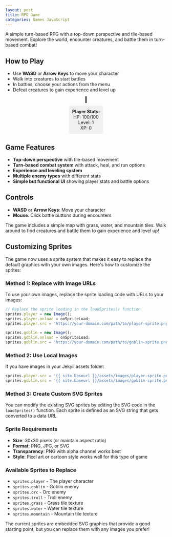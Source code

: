 ```yaml
---
layout: post
title: RPG Game
categories: Games JavaScript
---
```


A simple turn-based RPG with a top-down perspective and tile-based movement. Explore the world, encounter creatures, and battle them in turn-based combat!

## How to Play

- Use **WASD** or **Arrow Keys** to move your character
- Walk into creatures to start battles
- In battles, choose your actions from the menu
- Defeat creatures to gain experience and level up

<div id="game-container" style="width: 100%; max-width: 800px; margin: 0 auto; text-align: center;">
  <canvas id="gameCanvas" width="800" height="600" style="border: 2px solid #333; background: #87CEEB;"></canvas>
  <div id="ui-container" style="margin-top: 10px;">
    <div id="stats" style="display: inline-block; margin: 0 20px; padding: 10px; background: #f0f0f0; border-radius: 5px;">
      <strong>Player Stats:</strong><br>
      HP: <span id="player-hp">100</span>/<span id="player-max-hp">100</span><br>
      Level: <span id="player-level">1</span><br>
      XP: <span id="player-xp">0</span>
    </div>
    <div id="battle-ui" style="display: none; margin-top: 10px; padding: 10px; background: #ffebee; border-radius: 5px;">
      <div id="battle-text" style="margin-bottom: 10px;"></div>
      <button id="attack-btn" onclick="attack()">Attack</button>
      <button id="heal-btn" onclick="heal()">Heal</button>
      <button id="run-btn" onclick="run()">Run</button>
    </div>
  </div>
</div>

<script>
// Sprite system
const sprites = {
  player: null,
  goblin: null,
  orc: null,
  troll: null,
  grass: null,
  water: null,
  mountain: null
};

// Load all sprites
function loadSprites() {
  return new Promise((resolve) => {
    let loadedCount = 0;
    const totalSprites = 7;
    
    function onSpriteLoad() {
      loadedCount++;
      console.log(`Loaded sprite ${loadedCount}/${totalSprites}`);
      if (loadedCount === totalSprites) {
        console.log('All sprites loaded successfully!');
        resolve();
      }
    }
    
    function onSpriteError(spriteName) {
      console.error(`Failed to load sprite: ${spriteName}`);
      loadedCount++;
      if (loadedCount === totalSprites) {
        console.log('All sprites processed (some failed to load)');
        resolve();
      }
    }
    
    // Create sprite images
    sprites.player = new Image();
    sprites.player.onload = onSpriteLoad;
    sprites.player.onerror = () => onSpriteError('player');
    sprites.player.src = '{{ site.baseurl }}/assets/images/game-assets/Player.png';
    
    sprites.goblin = new Image();
    sprites.goblin.onload = onSpriteLoad;
    sprites.goblin.onerror = () => onSpriteError('goblin');
    sprites.goblin.src = '{{ site.baseurl }}/assets/images/game-assets/Goblin1.png';
    
    sprites.orc = new Image();
    sprites.orc.onload = onSpriteLoad;
    sprites.orc.onerror = () => onSpriteError('orc');
    sprites.orc.src = 'data:image/svg+xml;base64,' + btoa(`
      <svg width="30" height="30" xmlns="http://www.w3.org/2000/svg">
        <circle cx="15" cy="15" r="12" fill="#654321" stroke="#333" stroke-width="2"/>
        <circle cx="12" cy="12" r="2" fill="#FFD700"/>
        <circle cx="18" cy="12" r="2" fill="#FFD700"/>
        <path d="M 12 18 Q 15 20 18 18" stroke="#FFD700" stroke-width="2" fill="none"/>
        <rect x="13" y="22" width="4" height="6" fill="#8B4513"/>
        <polygon points="15,6 12,10 18,10" fill="#2F4F2F"/>
      </svg>
    `);
    
    sprites.troll = new Image();
    sprites.troll.onload = onSpriteLoad;
    sprites.troll.onerror = () => onSpriteError('troll');
    sprites.troll.src = 'data:image/svg+xml;base64,' + btoa(`
      <svg width="30" height="30" xmlns="http://www.w3.org/2000/svg">
        <circle cx="15" cy="15" r="12" fill="#556B2F" stroke="#333" stroke-width="2"/>
        <circle cx="12" cy="12" r="2" fill="#FFD700"/>
        <circle cx="18" cy="12" r="2" fill="#FFD700"/>
        <path d="M 12 18 Q 15 20 18 18" stroke="#FFD700" stroke-width="2" fill="none"/>
        <rect x="13" y="22" width="4" height="6" fill="#8B7355"/>
        <polygon points="15,6 12,10 18,10" fill="#4B0082"/>
      </svg>
    `);
    
    sprites.grass = new Image();
    sprites.grass.onload = onSpriteLoad;
    sprites.grass.onerror = () => onSpriteError('grass');
    sprites.grass.src = 'data:image/svg+xml;base64,' + btoa(`
      <svg width="30" height="30" xmlns="http://www.w3.org/2000/svg">
        <rect width="30" height="30" fill="#90EE90"/>
        <circle cx="8" cy="8" r="1" fill="#228B22"/>
        <circle cx="22" cy="12" r="1" fill="#228B22"/>
        <circle cx="15" cy="20" r="1" fill="#228B22"/>
        <circle cx="5" cy="18" r="1" fill="#228B22"/>
        <circle cx="25" cy="6" r="1" fill="#228B22"/>
      </svg>
    `);
    
    sprites.water = new Image();
    sprites.water.onload = onSpriteLoad;
    sprites.water.onerror = () => onSpriteError('water');
    sprites.water.src = 'data:image/svg+xml;base64,' + btoa(`
      <svg width="30" height="30" xmlns="http://www.w3.org/2000/svg">
        <rect width="30" height="30" fill="#4682B4"/>
        <path d="M 0 10 Q 7.5 5 15 10 Q 22.5 15 30 10" stroke="#87CEEB" stroke-width="2" fill="none"/>
        <path d="M 0 20 Q 7.5 15 15 20 Q 22.5 25 30 20" stroke="#87CEEB" stroke-width="2" fill="none"/>
      </svg>
    `);
    
    sprites.mountain = new Image();
    sprites.mountain.onload = onSpriteLoad;
    sprites.mountain.onerror = () => onSpriteError('mountain');
    sprites.mountain.src = 'data:image/svg+xml;base64,' + btoa(`
      <svg width="30" height="30" xmlns="http://www.w3.org/2000/svg">
        <rect width="30" height="30" fill="#8B4513"/>
        <polygon points="0,30 15,10 30,30" fill="#A0522D"/>
        <polygon points="5,30 15,15 25,30" fill="#CD853F"/>
      </svg>
    `);
  });
}

// Game state
const gameState = {
  player: {
    x: 5,
    y: 5,
    hp: 100,
    maxHp: 100,
    level: 1,
    xp: 0,
    attack: 15,
    defense: 10
  },
  creatures: [
    { x: 8, y: 8, hp: 50, maxHp: 50, attack: 10, defense: 5, name: "Goblin", xpReward: 20, type: "goblin" },
    { x: 12, y: 12, hp: 80, maxHp: 80, attack: 15, defense: 8, name: "Orc", xpReward: 35, type: "orc" },
    { x: 15, y: 6, hp: 60, maxHp: 60, attack: 12, defense: 6, name: "Troll", xpReward: 25, type: "troll" }
  ],
  inBattle: false,
  currentEnemy: null,
  map: []
};

// Tile types
const TILES = {
  GRASS: 0,
  WATER: 1,
  MOUNTAIN: 2
};

// Colors for tiles
const TILE_COLORS = {
  [TILES.GRASS]: '#90EE90',
  [TILES.WATER]: '#4682B4',
  [TILES.MOUNTAIN]: '#8B4513'
};

// Initialize map
function initMap() {
  const mapSize = 20;
  gameState.map = [];
  
  for (let y = 0; y < mapSize; y++) {
    gameState.map[y] = [];
    for (let x = 0; x < mapSize; x++) {
      // Create a simple map with grass, some water, and mountains
      if (x === 0 || y === 0 || x === mapSize - 1 || y === mapSize - 1) {
        gameState.map[y][x] = TILES.MOUNTAIN; // Border
      } else if (Math.random() < 0.1) {
        gameState.map[y][x] = TILES.WATER;
      } else {
        gameState.map[y][x] = TILES.GRASS;
      }
    }
  }
}

// Canvas setup
const canvas = document.getElementById('gameCanvas');
const ctx = canvas.getContext('2d');
const TILE_SIZE = 30;

// Draw functions
function drawMap() {
  for (let y = 0; y < gameState.map.length; y++) {
    for (let x = 0; x < gameState.map[y].length; x++) {
      const tile = gameState.map[y][x];
      let sprite;
      
      switch(tile) {
        case TILES.GRASS:
          sprite = sprites.grass;
          break;
        case TILES.WATER:
          sprite = sprites.water;
          break;
        case TILES.MOUNTAIN:
          sprite = sprites.mountain;
          break;
        default:
          sprite = sprites.grass;
      }
      
      if (sprite && sprite.complete) {
        ctx.drawImage(sprite, x * TILE_SIZE, y * TILE_SIZE, TILE_SIZE, TILE_SIZE);
      } else {
        // Fallback: draw colored tiles
        ctx.fillStyle = TILE_COLORS[tile];
        ctx.fillRect(x * TILE_SIZE, y * TILE_SIZE, TILE_SIZE, TILE_SIZE);
        
        // Add some texture
        ctx.strokeStyle = '#666';
        ctx.lineWidth = 1;
        ctx.strokeRect(x * TILE_SIZE, y * TILE_SIZE, TILE_SIZE, TILE_SIZE);
      }
    }
  }
}

function drawPlayer() {
  if (sprites.player && sprites.player.complete) {
    ctx.drawImage(
      sprites.player,
      gameState.player.x * TILE_SIZE,
      gameState.player.y * TILE_SIZE,
      TILE_SIZE,
      TILE_SIZE
    );
  } else {
    // Fallback: draw simple player
    ctx.fillStyle = '#FF6B6B';
    ctx.fillRect(
      gameState.player.x * TILE_SIZE + 5,
      gameState.player.y * TILE_SIZE + 5,
      TILE_SIZE - 10,
      TILE_SIZE - 10
    );
    
    // Player eyes
    ctx.fillStyle = '#000';
    ctx.fillRect(
      gameState.player.x * TILE_SIZE + 8,
      gameState.player.y * TILE_SIZE + 8,
      3,
      3
    );
    ctx.fillRect(
      gameState.player.x * TILE_SIZE + 19,
      gameState.player.y * TILE_SIZE + 8,
      3,
      3
    );
  }
}

function drawCreatures() {
  gameState.creatures.forEach(creature => {
    if (creature.hp > 0) {
      if (sprites[creature.type] && sprites[creature.type].complete) {
        ctx.drawImage(
          sprites[creature.type],
          creature.x * TILE_SIZE,
          creature.y * TILE_SIZE,
          TILE_SIZE,
          TILE_SIZE
        );
      } else {
        // Fallback: draw simple creature
        ctx.fillStyle = '#8B0000';
        ctx.fillRect(
          creature.x * TILE_SIZE + 5,
          creature.y * TILE_SIZE + 5,
          TILE_SIZE - 10,
          TILE_SIZE - 10
        );
        
        // Creature eyes
        ctx.fillStyle = '#FFD700';
        ctx.fillRect(
          creature.x * TILE_SIZE + 8,
          creature.y * TILE_SIZE + 8,
          3,
          3
        );
        ctx.fillRect(
          creature.x * TILE_SIZE + 19,
          creature.y * TILE_SIZE + 8,
          3,
          3
        );
      }
    }
  });
}

function drawUI() {
  // Draw camera offset to center on player
  const cameraX = Math.max(0, Math.min(gameState.player.x - 10, gameState.map[0].length - 20));
  const cameraY = Math.max(0, Math.min(gameState.player.y - 8, gameState.map.length - 16));
  
  ctx.save();
  ctx.translate(-cameraX * TILE_SIZE, -cameraY * TILE_SIZE);
  
  drawMap();
  drawCreatures();
  drawPlayer();
  
  ctx.restore();
}

// Movement
function canMoveTo(x, y) {
  if (x < 0 || y < 0 || x >= gameState.map[0].length || y >= gameState.map.length) {
    return false;
  }
  return gameState.map[y][x] !== TILES.MOUNTAIN && gameState.map[y][x] !== TILES.WATER;
}

function movePlayer(dx, dy) {
  if (gameState.inBattle) return;
  
  const newX = gameState.player.x + dx;
  const newY = gameState.player.y + dy;
  
  if (canMoveTo(newX, newY)) {
    gameState.player.x = newX;
    gameState.player.y = newY;
    
    // Check for creature encounters
    checkForEncounters();
  }
}

function checkForEncounters() {
  const creature = gameState.creatures.find(c => 
    c.hp > 0 && c.x === gameState.player.x && c.y === gameState.player.y
  );
  
  if (creature) {
    startBattle(creature);
  }
}

// Battle system
function startBattle(enemy) {
  gameState.inBattle = true;
  gameState.currentEnemy = enemy;
  
  document.getElementById('battle-ui').style.display = 'block';
  document.getElementById('battle-text').textContent = `A wild ${enemy.name} appears!`;
  
  updateStats();
}

function attack() {
  if (!gameState.inBattle || !gameState.currentEnemy) return;
  
  const enemy = gameState.currentEnemy;
  const damage = Math.max(1, gameState.player.attack - enemy.defense);
  enemy.hp = Math.max(0, enemy.hp - damage);
  
  document.getElementById('battle-text').textContent = `You deal ${damage} damage to ${enemy.name}!`;
  
  if (enemy.hp <= 0) {
    endBattle(true);
  } else {
    // Enemy attacks back
    setTimeout(() => {
      enemyAttack();
    }, 1000);
  }
}

function enemyAttack() {
  if (!gameState.inBattle || !gameState.currentEnemy) return;
  
  const enemy = gameState.currentEnemy;
  const damage = Math.max(1, enemy.attack - gameState.player.defense);
  gameState.player.hp = Math.max(0, gameState.player.hp - damage);
  
  document.getElementById('battle-text').textContent = `${enemy.name} deals ${damage} damage to you!`;
  updateStats();
  
  if (gameState.player.hp <= 0) {
    endBattle(false);
  }
}

function heal() {
  if (!gameState.inBattle) return;
  
  const healAmount = 30;
  gameState.player.hp = Math.min(gameState.player.maxHp, gameState.player.hp + healAmount);
  
  document.getElementById('battle-text').textContent = `You heal for ${healAmount} HP!`;
  updateStats();
  
  // Enemy attacks after healing
  setTimeout(() => {
    enemyAttack();
  }, 1000);
}

function run() {
  if (!gameState.inBattle) return;
  
  const success = Math.random() > 0.5;
  if (success) {
    document.getElementById('battle-text').textContent = "You successfully ran away!";
    setTimeout(() => {
      endBattle(false);
    }, 1000);
  } else {
    document.getElementById('battle-text').textContent = "You couldn't escape!";
    setTimeout(() => {
      enemyAttack();
    }, 1000);
  }
}

function endBattle(playerWon) {
  if (playerWon) {
    const xpGained = gameState.currentEnemy.xpReward;
    gameState.player.xp += xpGained;
    
    document.getElementById('battle-text').textContent = 
      `You defeated ${gameState.currentEnemy.name}! Gained ${xpGained} XP!`;
    
    // Check for level up
    const xpNeeded = gameState.player.level * 50;
    if (gameState.player.xp >= xpNeeded) {
      levelUp();
    }
  } else {
    document.getElementById('battle-text').textContent = "You were defeated!";
    // Reset player position
    gameState.player.x = 5;
    gameState.player.y = 5;
    gameState.player.hp = gameState.player.maxHp;
  }
  
  setTimeout(() => {
    gameState.inBattle = false;
    gameState.currentEnemy = null;
    document.getElementById('battle-ui').style.display = 'none';
    updateStats();
  }, 2000);
}

function levelUp() {
  gameState.player.level++;
  gameState.player.maxHp += 20;
  gameState.player.hp = gameState.player.maxHp;
  gameState.player.attack += 5;
  gameState.player.defense += 3;
  
  document.getElementById('battle-text').textContent += ` Level up! You are now level ${gameState.player.level}!`;
}

function updateStats() {
  document.getElementById('player-hp').textContent = gameState.player.hp;
  document.getElementById('player-max-hp').textContent = gameState.player.maxHp;
  document.getElementById('player-level').textContent = gameState.player.level;
  document.getElementById('player-xp').textContent = gameState.player.xp;
}

// Input handling
document.addEventListener('keydown', (e) => {
  switch(e.key.toLowerCase()) {
    case 'w':
    case 'arrowup':
      movePlayer(0, -1);
      break;
    case 's':
    case 'arrowdown':
      movePlayer(0, 1);
      break;
    case 'a':
    case 'arrowleft':
      movePlayer(-1, 0);
      break;
    case 'd':
    case 'arrowright':
      movePlayer(1, 0);
      break;
  }
});

// Game loop
function gameLoop() {
  drawUI();
  requestAnimationFrame(gameLoop);
}

// Initialize and start
async function initGame() {
  await loadSprites();
  initMap();
  updateStats();
  gameLoop();
}

initGame();
</script>

## Game Features

- **Top-down perspective** with tile-based movement
- **Turn-based combat system** with attack, heal, and run options
- **Experience and leveling system**
- **Multiple enemy types** with different stats
- **Simple but functional UI** showing player stats and battle options

## Controls

- **WASD** or **Arrow Keys**: Move your character
- **Mouse**: Click battle buttons during encounters

The game includes a simple map with grass, water, and mountain tiles. Walk around to find creatures and battle them to gain experience and level up!

## Customizing Sprites

The game now uses a sprite system that makes it easy to replace the default graphics with your own images. Here's how to customize the sprites:

### Method 1: Replace with Image URLs

To use your own images, replace the sprite loading code with URLs to your images:

```javascript
// Replace the sprite loading in the loadSprites() function
sprites.player = new Image();
sprites.player.onload = onSpriteLoad;
sprites.player.src = 'https://your-domain.com/path/to/player-sprite.png';

sprites.goblin = new Image();
sprites.goblin.onload = onSpriteLoad;
sprites.goblin.src = 'https://your-domain.com/path/to/goblin-sprite.png';
```

### Method 2: Use Local Images

If you have images in your Jekyll assets folder:

```javascript
sprites.player.src = '{{ site.baseurl }}/assets/images/player-sprite.png';
sprites.goblin.src = '{{ site.baseurl }}/assets/images/goblin-sprite.png';
```

### Method 3: Create Custom SVG Sprites

You can modify the existing SVG sprites by editing the SVG code in the `loadSprites()` function. Each sprite is defined as an SVG string that gets converted to a data URL.

### Sprite Requirements

- **Size**: 30x30 pixels (or maintain aspect ratio)
- **Format**: PNG, JPG, or SVG
- **Transparency**: PNG with alpha channel works best
- **Style**: Pixel art or cartoon style works well for this type of game

### Available Sprites to Replace

- `sprites.player` - The player character
- `sprites.goblin` - Goblin enemy
- `sprites.orc` - Orc enemy  
- `sprites.troll` - Troll enemy
- `sprites.grass` - Grass tile texture
- `sprites.water` - Water tile texture
- `sprites.mountain` - Mountain tile texture

The current sprites are embedded SVG graphics that provide a good starting point, but you can replace them with any images you prefer!
